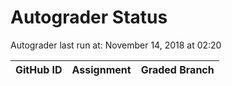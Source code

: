 # Autograder Status
Autograder last run at: November 14, 2018 at 02:20

| GitHub ID | Assignment | Graded Branch |
|-----------|------------|---------------|
